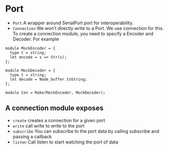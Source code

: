# Port

- `Port` A wrapper around SerialPort port for interoperability.
- `Connection` We won't directly write to a Port. We use connection for this.
  To create a connection module, you need to specify a Encoder and Decoder. For example

```reason
module MockEncoder = {
  type t = string;
  let encode = s => Str(s);
};

module MockDecoder = {
  type t = string;
  let decode = Node_buffer.toString;
};

module Con = Make(MockEncoder, MockDecoder);
```

## A connection module exposes

- `create` creates a connection for a given port
- `write` call write to write to the port
- `subscribe` You can subscribe to the port data by calling subscribe and passing a callback
- `listen` Call listen to start watching the port of data
